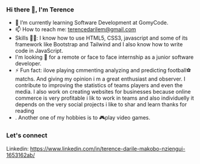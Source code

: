 ### Hi there 👋, I'm Terence

- 🌱 I’m currently learning Software Development at GomyCode.
- 📫 How to reach me: terencedarilem@gmail.com
- Skills 💪🏽: I know how to use HTML5, CSS3, javascript and some of its framework like Bootstrap and Tailwind and I also know how to write code in JavaScript.
- I'm looking 🔎 for a remote or face to face  internship as a junior software developer.
- ⚡ Fun fact: ilove playing cmmenting analyzing and predicting  football⚽matchs. And giving my opinion i m a great enthusiast and observer. I contribute to improving the statistics of teams players and even the media. I also work on creating websites for businesses because online commerce is very profitable i lik to work in teams and also individuelly it depends on the very social projects i like to shar and learn thanks for reading
- . Another one of my hobbies is to 🎮play video games.

### Let's connect
Linkedin: https://www.linkedin.com/in/terence-darile-makobo-nziengui-1653162ab/

